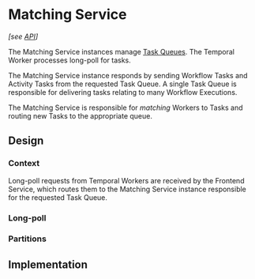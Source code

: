# Matching Service

_[see [API](https://github.com/temporalio/temporal/blob/main/proto/internal/temporal/server/api/matchingservice/v1/service.proto)]_

The Matching Service instances manage [Task Queues](https://docs.temporal.io/workers#task-queue).
The Temporal Worker processes long-poll for tasks.


The Matching Service instance responds by sending Workflow Tasks and Activity Tasks from the requested Task Queue.
A single Task Queue is responsible for delivering tasks relating to many Workflow Executions.

The Matching Service is responsible for _matching_ Workers to Tasks and routing new Tasks to the 
appropriate queue.

## Design

### Context

Long-poll requests from Temporal Workers
are received by the Frontend Service, which routes them to the Matching Service instance responsible for the requested Task Queue.

### Long-poll

### Partitions

## Implementation
